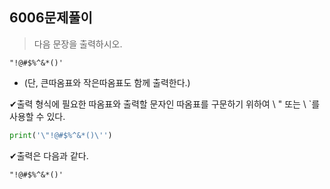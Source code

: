 ## 6006문제풀이



> 다음 문장을 출력하시오.

```"!@#$%^&*()'```

- (단, 큰따옴표와 작은따옴표도 함께 출력한다.)



✔출력 형식에 필요한 따옴표와 출력할 문자인 따옴표를 구문하기 위하여 \ " 또는 \ `를 사용할 수 있다.

```python
print('\"!@#$%^&*()\'')
```



✔출력은 다음과 같다.

```phthon
"!@#$%^&*()'
```







